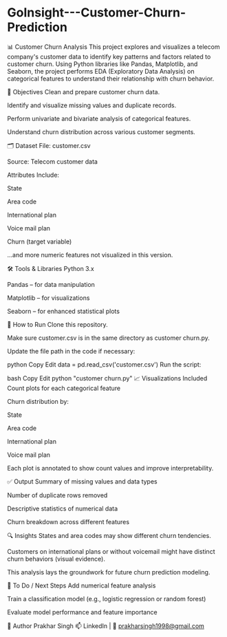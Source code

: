 # GoInsight---Customer-Churn-Prediction

📊 Customer Churn Analysis
This project explores and visualizes a telecom company's customer data to identify key patterns and factors related to customer churn. Using Python libraries like Pandas, Matplotlib, and Seaborn, the project performs EDA (Exploratory Data Analysis) on categorical features to understand their relationship with churn behavior.

🧠 Objectives
Clean and prepare customer churn data.

Identify and visualize missing values and duplicate records.

Perform univariate and bivariate analysis of categorical features.

Understand churn distribution across various customer segments.

🗂️ Dataset
File: customer.csv

Source: Telecom customer data

Attributes Include:

State

Area code

International plan

Voice mail plan

Churn (target variable)

...and more numeric features not visualized in this version.

🛠️ Tools & Libraries
Python 3.x

Pandas – for data manipulation

Matplotlib – for visualizations

Seaborn – for enhanced statistical plots

🚀 How to Run
Clone this repository.

Make sure customer.csv is in the same directory as customer churn.py.

Update the file path in the code if necessary:

python
Copy
Edit
data = pd.read_csv('customer.csv')
Run the script:

bash
Copy
Edit
python "customer churn.py"
📈 Visualizations Included
Count plots for each categorical feature

Churn distribution by:

State

Area code

International plan

Voice mail plan

Each plot is annotated to show count values and improve interpretability.

✅ Output
Summary of missing values and data types

Number of duplicate rows removed

Descriptive statistics of numerical data

Churn breakdown across different features

🔍 Insights
States and area codes may show different churn tendencies.

Customers on international plans or without voicemail might have distinct churn behaviors (visual evidence).

This analysis lays the groundwork for future churn prediction modeling.

📌 To Do / Next Steps
Add numerical feature analysis

Train a classification model (e.g., logistic regression or random forest)

Evaluate model performance and feature importance

🤝 Author
Prakhar Singh
📫 LinkedIn | 📧 prakharsingh1998@gmail.com
